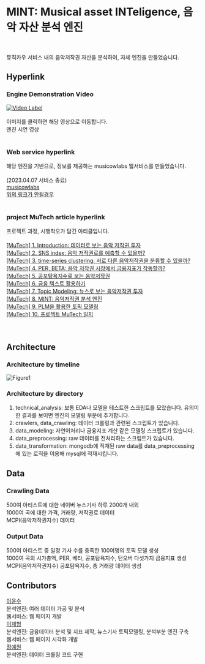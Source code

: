 # MINT: Musical asset INTeligence, 음악 자산 분석 엔진
<br/>


뮤직카우 서비스 내의 음악저작권 자산을 분석하여, 자체 엔진을 만들었습니다.

## Hyperlink
### Engine Demonstration Video
[![Video Label](http://img.youtube.com/vi/3dWhwRV1Kvc/0.jpg)](https://youtu.be/3dWhwRV1Kvc)<br/><br/>
이미지를 클릭하면 해당 영상으로 이동합니다.<br/>
엔진 시연 영상<br/><br/>

### Web service hyperlink
해당 엔진을 기반으로, 정보를 제공하는 musicowlabs 웹서비스를 만들었습니다.<br/><br/>
(2023.04.07 서비스 종료)<br/>
[musicowlabs](https://musicowlabs.com)<br/>
[위의 링크가 안될경우](https://3.39.149.157/)<br/><br/>

### project MuTech article hyperlink
프로젝트 과정, 시행착오가 담긴 아티클입니다.<br/><br/>
[[MuTech] 1. Introduction: 데이터로 보는 음악 저작권 투자](https://jaealways.tistory.com/25)<br/>
[[MuTech] 2. SNS index: 음악 저작권료를 예측할 수 있을까?](https://jaealways.tistory.com/38)<br/>
[[MuTech] 3. time-series clustering: 서로 다른 음악저작권을 분류할 수 있을까?](https://jaealways.tistory.com/42)<br/>
[[MuTech] 4. PER, BETA: 음악 저작권 시장에서 금융지표가 작동할까?](https://jaealways.tistory.com/77)<br/>
[[MuTech] 5. 공포탐욕지수로 보는 음악저작권](https://jaealways.tistory.com/88)<br/>
[[MuTech] 6. 금융 텍스트 활용하기](https://jaealways.tistory.com/92)<br/>
[[MuTech] 7. Topic Modeling: 뉴스로 보는 음악저작권 투자](https://jaealways.tistory.com/96)<br/>
[[MuTech] 8. MINT: 음악저작권 분석 엔진](https://jaealways.tistory.com/103)<br/>
[[MuTech] 9. PLM을 활용한 토픽 모델링](https://jaealways.tistory.com/115)<br/>
[[MuTech] 10. 프로젝트 MuTech 일지](https://jaealways.tistory.com/116)<br/>
<br/><br/>

## Architecture
### Architecture by timeline
![Figure1](https://user-images.githubusercontent.com/71856506/230923294-13c1ab49-fdf0-434d-acdb-63542c2b3fd0.png)<br/>


### Architecture by directory
1) technical_analysis: 보통 EDA나 모델을 테스트한 스크립트를 모았습니다. 유의미한 결과를 보이면 엔진의 모델링 부분에 추가합니다.<br/>
2) crawlers, data_crawling: 데이터 크롤링과 관련된 스크립트가 있습니다.<br/>
3) data_modeling: 자연어처리나 금융지표 계산 같은 모델링 스크립트가 있습니다.<br/>
4) data_preprocessing: raw 데이터를 전처리하는 스크립트가 있습니다.<br/>
5) data_transformation: mongodb에 적재된 raw data를 data_preprocessing에 있는 로직을 이용해 mysql에 적재시킵니다.<br/>

## Data
### Crawling Data
500여 아티스트에 대한 네이버 뉴스기사 하루 2000개 내외<br/>
1000여 곡에 대한 가격, 거래량, 저작권료 데이터<br/>
MCPI(음악저작권지수) 데이터<br/>

### Output Data
500여 아티스트 중 일정 기사 수를 충족한 100여명의 토픽 모델 생성<br/>
1000여 곡의 시가총액, PER, 베타, 공포탐욕지수, 턴오버 다섯가지 금융지표 생성<br/>
MCPI(음악저작권지수) 공포탐욕지수, 총 거래량 데이터 생성<br/>


## Contributors
[이윤수](https://github.com/jimp30)<br/>
분석엔진: 여러 데이터 가공 및 분석<br/>
웹서비스: 웹 페이지 개발<br/>
[이재형](https://github.com/jaealways)<br/>
분석엔진: 금융데이터 분석 및 지표 제작, 뉴스기사 토픽모델링, 분석부분 엔진 구축<br/>
웹서비스: 웹 페이지 시각화 개발<br/>
[정예원](https://github.com/nina8912205)<br/>
분석엔진: 데이터 크롤링 코드 구현<br/>
<br/><br/>
